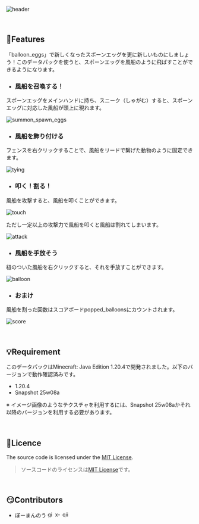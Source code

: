 ![header](https://github.com/user-attachments/assets/25ca30ea-6e0f-4d87-8a6e-6776361e61be)

<br>

## 📌Features
「balloon_eggs」で新しくなったスポーンエッグを更に新しいものにしましょう！このデータパックを使うと、スポーンエッグを風船のように飛ばすことができるようになります。

- ### 風船を召喚する！
スポーンエッグをメインハンドに持ち、スニーク（しゃがむ）すると、スポーンエッグに対応した風船が頭上に現れます。

![summon_spawn_eggs](https://github.com/user-attachments/assets/c3a4c61e-ccb2-4876-9d10-b48ea5a19917)

- ### 風船を飾り付ける
フェンスを右クリックすることで、風船をリードで繋げた動物のように固定できます。

![tying](https://github.com/user-attachments/assets/430e7d89-3205-4b31-924a-b0cd2b5cbd8b)

- ### 叩く！割る！
風船を攻撃すると、風船を叩くことができます。

![touch](https://github.com/user-attachments/assets/5e5ccf86-75e1-40a5-8a98-b6c7c6860d2c)

ただし一定以上の攻撃力で風船を叩くと風船は割れてしまいます。

![attack](https://github.com/user-attachments/assets/3afba9b3-4419-4c11-b804-37100158c02b)

- ### 風船を手放そう
紐のついた風船を右クリックすると、それを手放すことができます。

![balloon](https://github.com/user-attachments/assets/cc9d328b-7934-4ea4-a0ab-2610a85245e4)

- ### おまけ

風船を割った回数はスコアボードpopped_balloonsにカウントされます。

![score](https://github.com/user-attachments/assets/1a373e04-5966-4b40-b858-bc8e28faa28b)

<br>

## 💡Requirement
このデータパックはMinecraft: Java Edition 1.20.4で開発されました。以下のバージョンで動作確認済みです。
- 1.20.4
- Snapshot 25w08a

※ イメージ画像のようなテクスチャを利用するには、Snapshot 25w08aかそれ以降のバージョンを利用する必要があります。

<br>

## 🪪Licence
The source code is licensed under the [MIT License](https://opensource.org/license/mit).
<br>
> ソースコードのライセンスは[MIT License](https://opensource.org/license/mit)です。

<br>

## 😏Contributors
- ぼーまんのう
[<img width="16" alt="github-mark" src="https://github.com/user-attachments/assets/aac2e70c-0694-49e9-8648-1970c08a57bd">](https://github.com/Sea-cl0g)
[<img width="16" alt="x-logo-black" src="https://github.com/user-attachments/assets/dc730c9f-8d64-493f-a78c-ff7206166759">](https://x.com/boo_manKnow408)
[<img width="16" alt="qiita-image" src="https://github.com/user-attachments/assets/7ee1aa97-82b1-49b8-8e2b-1c2a0c0dc613">](https://qiita.com/boo_manKnow)
